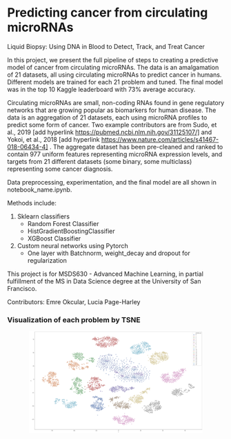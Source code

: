 # Predicting cancer from circulating microRNAs

Liquid Biopsy: Using DNA in Blood to Detect, Track, and Treat Cancer

In this project, we present the full pipeline of steps to creating a predictive model of cancer from circulating microRNAs.  The data is an amalgamation of 21 datasets, all using circulating microRNAs to predict cancer in humans. Different models are trained for each 21 problem and tuned. The final model was in the top 10 Kaggle leaderboard with 73% average accuracy.

Circulating microRNAs are small, non-coding RNAs found in gene regulatory networks that are growing popular as biomarkers for human disease. The data is an aggregation of 21 datasets, each using microRNA profiles to predict some form of cancer. Two example contributors are from Sudo, et al., 2019 [add hyperlink https://pubmed.ncbi.nlm.nih.gov/31125107/] and Yokoi, et al., 2018 [add hyperlink https://www.nature.com/articles/s41467-018-06434-4] . The aggregate dataset has been pre-cleaned and ranked to contain 977 uniform features representing microRNA expression levels, and targets from 21 different datasets (some binary, some multiclass) representing some cancer diagnosis. 

Data preprocessing, experimentation, and the final model are all shown in notebook_name.ipynb.

Methods include:

1. Sklearn classifiers 
    * Random Forest Classifier
    * HistGradientBoostingClassifier
    * XGBoost Classifier
2. Custom neural networks using Pytorch
    * One layer with Batchnorm, weight_decay and dropout for regularization

This project is for MSDS630 - Advanced Machine Learning, in partial fulfillment of the MS in Data Science degree at the University of San Francisco.

Contributors: Emre Okcular, Lucia Page-Harley

### Visualization of each problem by TSNE

<center><img src="tsne.png" width="80%" and height="80%" ></center>